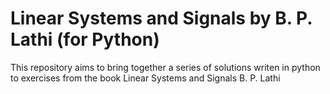 # Linear Systems and Signals by B. P. Lathi (for Python)

This repository aims to bring together a series of solutions writen in python to exercises from the book Linear Systems and Signals B. P. Lathi
